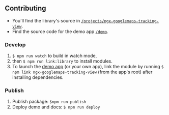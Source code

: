 ## Contributing

* You'll find the library's source in [`/projects/ngx-googlemaps-tracking-view`](https://github.com/RaschidJFR/ngx-googlemaps-tracking-view/tree/master/projects/ngx-googlemaps-tracking-view).
* Find the source code for the demo app [`/demo`](https://github.com/RaschidJFR/ngx-googlemaps-tracking-view/tree/master/demo/Readme.md).
  
### Develop

  1. `$ npm run watch` to build in watch mode,
  2. then `$ npm run link:library` to install modules.
  3. To launch the [demo app](https://github.com/RaschidJFR/ngx-googlemaps-tracking-view/tree/master/demo/Readme.md) (or your own app), link the module by running `$ npm link ngx-googlemaps-tracking-view` (from the app's root) after installing dependencies.

### Publish

 1. Publish package: `$npm run publish`
 2. Deploy demo and docs: `$ npm run deploy`
